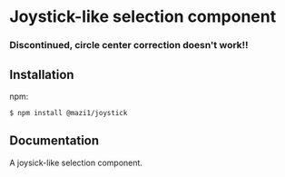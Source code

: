# Joystick-like selection component

### Discontinued, circle center correction doesn't work!!

## Installation
npm:
```shell
$ npm install @mazi1/joystick
```
## Documentation
A joysick-like selection component. 

